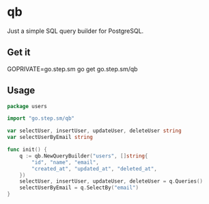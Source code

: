 # qb

Just a simple SQL query builder for PostgreSQL.

## Get it

GOPRIVATE=go.step.sm go get go.step.sm/qb

## Usage

```go
package users

import "go.step.sm/qb"

var selectUser, insertUser, updateUser, deleteUser string
var selectUserByEmail string

func init() {
    q := qb.NewQueryBuilder("users", []string{
        "id", "name", "email",
        "created_at", "updated_at", "deleted_at",
    })
    selectUser, insertUser, updateUser, deleteUser = q.Queries()
    selectUserByEmail = q.SelectBy("email")
}
```
